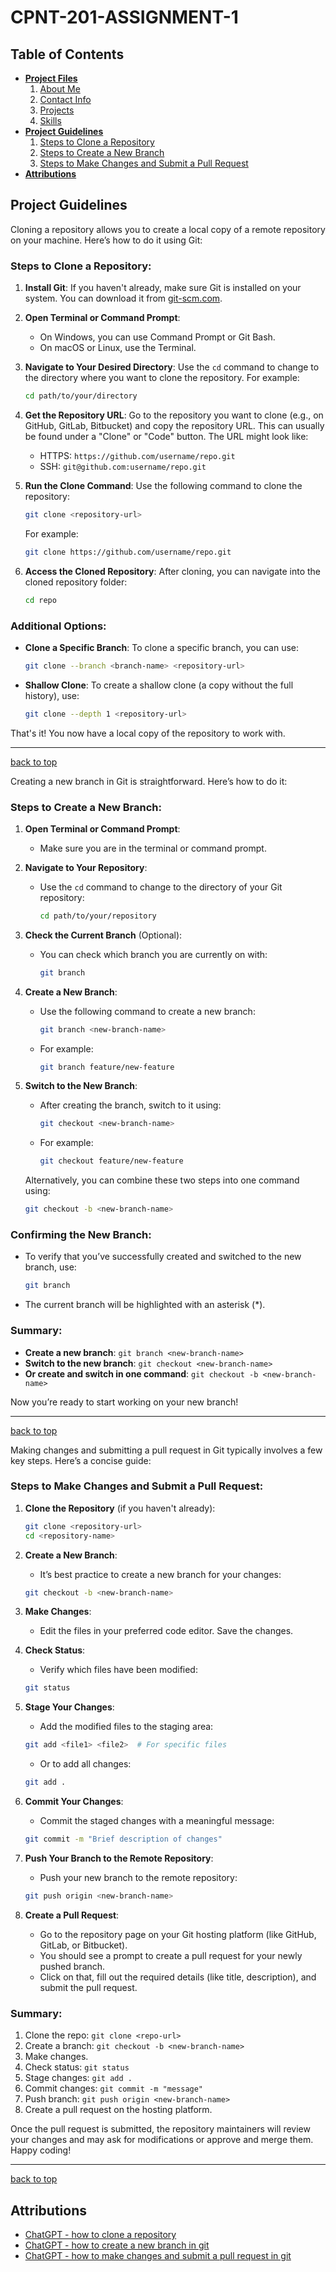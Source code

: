 # CPNT-201-ASSIGNMENT-1

## Table of Contents

- [**Project Files**](/project-files/)
   1. [About Me](/project-files/aboutme.md)
   2. [Contact Info](/project-files/contact-info.md)
   3. [Projects](/project-files/projects.md)
   4. [Skills](/project-files/skills.md)
- [**Project Guidelines**](#project-guidelines)
   1. [Steps to Clone a Repository](#steps-to-clone-a-repository)
   2. [Steps to Create a New Branch](#steps-to-create-a-new-branch)
   3. [Steps to Make Changes and Submit a Pull Request](#steps-to-make-changes-and-submit-a-pull-request)
- [**Attributions**](#attributions)

## Project Guidelines

Cloning a repository allows you to create a local copy of a remote repository on your machine. Here’s how to do it using Git:

### Steps to Clone a Repository:

1. **Install Git**: If you haven't already, make sure Git is installed on your system. You can download it from [git-scm.com](https://git-scm.com/).

2. **Open Terminal or Command Prompt**:

   - On Windows, you can use Command Prompt or Git Bash.
   - On macOS or Linux, use the Terminal.

3. **Navigate to Your Desired Directory**: Use the `cd` command to change to the directory where you want to clone the repository. For example:
   ```bash
   cd path/to/your/directory
   ```

4. **Get the Repository URL**: Go to the repository you want to clone (e.g., on GitHub, GitLab, Bitbucket) and copy the repository URL. This can usually be found under a "Clone" or "Code" button. The URL might look like:

   - HTTPS: `https://github.com/username/repo.git`
   - SSH: `git@github.com:username/repo.git`

5. **Run the Clone Command**: Use the following command to clone the repository:
   ```bash
   git clone <repository-url>
   ```
   For example:
   ```bash
   git clone https://github.com/username/repo.git
   ```

6. **Access the Cloned Repository**: After cloning, you can navigate into the cloned repository folder:
   ```bash
   cd repo
   ```

### Additional Options:
- **Clone a Specific Branch**: To clone a specific branch, you can use:
  ```bash
  git clone --branch <branch-name> <repository-url>
  ```

- **Shallow Clone**: To create a shallow clone (a copy without the full history), use:
  ```bash
  git clone --depth 1 <repository-url>
  ```

That's it! You now have a local copy of the repository to work with.  

---
[back to top](#cpnt-201-assignment-1)

Creating a new branch in Git is straightforward. Here’s how to do it:

### Steps to Create a New Branch:

1. **Open Terminal or Command Prompt**:
   - Make sure you are in the terminal or command prompt.

2. **Navigate to Your Repository**:
   - Use the `cd` command to change to the directory of your Git repository:
     ```bash
     cd path/to/your/repository
     ```

3. **Check the Current Branch** (Optional):
   - You can check which branch you are currently on with:
     ```bash
     git branch
     ```

4. **Create a New Branch**:
   - Use the following command to create a new branch:
     ```bash
     git branch <new-branch-name>
     ```
   - For example:
     ```bash
     git branch feature/new-feature
     ```

5. **Switch to the New Branch**:
   - After creating the branch, switch to it using:
     ```bash
     git checkout <new-branch-name>
     ```
   - For example:
     ```bash
     git checkout feature/new-feature
     ```

   Alternatively, you can combine these two steps into one command using:
   ```bash
   git checkout -b <new-branch-name>
   ```

### Confirming the New Branch:
- To verify that you’ve successfully created and switched to the new branch, use:
  ```bash
  git branch
  ```
- The current branch will be highlighted with an asterisk (*).

### Summary:
- **Create a new branch**: `git branch <new-branch-name>`
- **Switch to the new branch**: `git checkout <new-branch-name>`
- **Or create and switch in one command**: `git checkout -b <new-branch-name>`

Now you’re ready to start working on your new branch!  

---
[back to top](#cpnt-201-assignment-1)

Making changes and submitting a pull request in Git typically involves a few key steps. Here’s a concise guide:

### Steps to Make Changes and Submit a Pull Request:

1. **Clone the Repository** (if you haven't already):
   ```bash
   git clone <repository-url>
   cd <repository-name>
   ```

2. **Create a New Branch**:
   - It’s best practice to create a new branch for your changes:
   ```bash
   git checkout -b <new-branch-name>
   ```

3. **Make Changes**:
   - Edit the files in your preferred code editor. Save the changes.

4. **Check Status**:
   - Verify which files have been modified:
   ```bash
   git status
   ```

5. **Stage Your Changes**:
   - Add the modified files to the staging area:
   ```bash
   git add <file1> <file2>  # For specific files
   ```
   - Or to add all changes:
   ```bash
   git add .
   ```

6. **Commit Your Changes**:
   - Commit the staged changes with a meaningful message:
   ```bash
   git commit -m "Brief description of changes"
   ```

7. **Push Your Branch to the Remote Repository**:
   - Push your new branch to the remote repository:
   ```bash
   git push origin <new-branch-name>
   ```

8. **Create a Pull Request**:
   - Go to the repository page on your Git hosting platform (like GitHub, GitLab, or Bitbucket).
   - You should see a prompt to create a pull request for your newly pushed branch.
   - Click on that, fill out the required details (like title, description), and submit the pull request.

### Summary:
1. Clone the repo: `git clone <repo-url>`
2. Create a branch: `git checkout -b <new-branch-name>`
3. Make changes.
4. Check status: `git status`
5. Stage changes: `git add .`
6. Commit changes: `git commit -m "message"`
7. Push branch: `git push origin <new-branch-name>`
8. Create a pull request on the hosting platform.

Once the pull request is submitted, the repository maintainers will review your changes and may ask for modifications or approve and merge them. Happy coding!

---
[back to top](#cpnt-201-assignment-1)

## Attributions

- [ChatGPT - how to clone a repository](chatgpt.com)
- [ChatGPT - how to create a new branch in git](chatgpt.com)
- [ChatGPT - how to make changes and submit a pull request in git](chatgpt.com)
